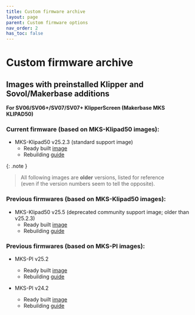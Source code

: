 ```yaml
---
title: Custom firmware archive
layout: page
parent: Custom firmware options
nav_order: 2
has_toc: false
---
```

# Custom firmware archive

## Images with preinstalled Klipper and Sovol/Makerbase additions
**For SV06/SV06+/SV07/SV07+ KlipperScreen (Makerbase MKS KLIPAD50)**

### Current firmware (based on MKS-Klipad50 images):

- MKS-Klipad50 v25.2.3 (standard support image)
  - Ready built [image](image.html)
  - Rebuilding [guide](rebuilding.html)

{: .note }
> All following images are **older** versions, listed for reference \
> (even if the version numbers seem to tell the opposite).

### Previous firmwares (based on MKS-Klipad50 images):

- MKS-Klipad50 v25.5 (deprecated community support image; older than v25.2.3)
  - Ready built [image](armbian-mksklipad50-community-image-v25-5.html)
  - Rebuilding [guide](armbian-mksklipad50-community-setup-v25-5.html)

### Previous firmwares (based on MKS-PI images):

- MKS-PI v25.2
  - Ready built [image](armbian-mkspi-mainline-image-v25-2.html)
  - Rebuilding [guide](armbian-mkspi-mainline-setup-v25-2.html)

- MKS-PI v24.2
  - Ready built [image](armbian-mkspi-image-v24-2.html)
  - Rebuilding [guide](armbian-mkspi-setup-v24-2.html)

